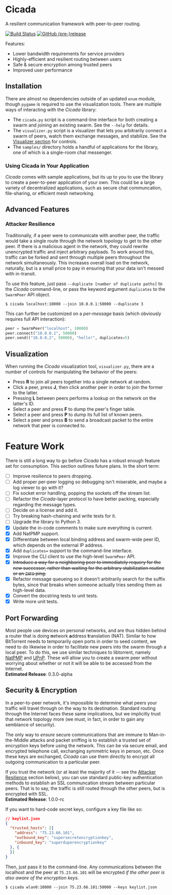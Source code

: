 # Cicada #
A resilient communication framework with peer-to-peer routing.

[![Build Status](https://travis-ci.org/Shaptic/Cicada.svg?branch=master)](https://travis-ci.org/Shaptic/Cicada) [![GitHub (pre-)release](https://img.shields.io/github/release/Shaptic/Cicada/all.svg)](https://github.com/Shaptic/Cicada/releases)

Features:

  - Lower bandwidth requirements for service providers
  - Highly-efficient and resilient routing between users
  - Safe & secure encryption among trusted peers
  - Improved user performance

## Installation ##
There are almost no dependencies outside of an updated `enum` module, though `pygame` is required to use the visualization tools. There are multiple ways of interacting with the _Cicada_ library:

  - The `cicada.py` script is a command-line interface for both creating a swarm and joining an existing swarm. See the `--help` for details.
  - The `visualizer.py` script is a visualizer that lets you arbitrarily connect a swarm of peers, watch them exchange messages, and stabilize. See the [Visualizer section](#visualizer) for controls.
  - The `samples/` directory holds a handful of applications for the library, one of which is a single-room chat messenger.

### Using Cicada in Your Application ###
_Cicada_ comes with sample applications, but its up to you to use the library to create a peer-to-peer application of your own. This could be a large variety of decentralized applications, such as secure chat communcation, file-sharing, or efficient mesh networking.

## Advanced Features ##

### Attacker Resilience ###
Traditionally, if a peer were to communicate with another peer, the traffic would take a single route through the network topology to get to the other peer. If there is a malicious agent in the network, they could rewrite unencrypted traffic and inject arbitrary payloads. To work around this, traffic can be forked and sent through multiple peers throughout the network simultaneously. This increases overall load on the network, naturally, but is a small price to pay in ensuring that your data isn't messed with in-transit.

To use this feature, just pass `--duplicate [number of duplicate paths]` to the _Cicada_ command-line, or pass the keyword argument `duplicates` to the `SwarmPeer` API object.

    $ cicada localhost:10000 --join 10.0.0.1:50000 --duplicate 3

This can further be customized on a _per-message_ basis (which obviously requires full API interaction):

```python
peer = SwarmPeer("localhost", 10000)
peer.connect("10.0.0.1", 50000)
peer.send(("10.0.0.2", 50000), "hello!", duplicates=5)
```

## Visualization ##
When running the _Cicada_ visualization tool, `visualizer.py`, there are a number of controls for manipulating the behavior of the peers:

  - Press **R** to join all peers together into a single network at random.
  - Click a peer, press **J**, then click another peer in order to join the former to the latter.
  - Pressing **L** between peers performs a lookup on the network on the latter's ID.
  - Select a peer and press **F** to dump the peer's finger table.
  - Select a peer and press **P** to dump its full list of known peers.
  - Select a peer and press **B** to send a broadcast packet to the entire network that peer is connected to.

# Feature Work #
There is still a long way to go before _Cicada_ has a robust enough feature set for consumption. This section outlines future plans. In the short term:

  - [ ] Improve resilience to peers dropping.
  - [ ] Add proper per-peer logging so debugging isn't miserable, and maybe a log viewer to go with it?
  - [ ] Fix socket error handling, popping the sockets off the stream list.
  - [ ] Refactor the _Cicada_-layer protocol to have better packing, especially regarding the message types.
  - [ ] Decide on a license and add it.
  - [ ] Try breaking hash-chaining and write tests for it.
  - [ ] Upgrade the library to Python 3.
  - [x] Update the in-code comments to make sure everything is current.
  - [x] Add NatPMP support.
  - [x] Differentiate between local binding address and swarm-wide peer ID, which depends on the external IP address.
  - [x] Add `duplicates=` support to the command-line interface.
  - [x] Improve the CLI client to use the high-level `SwarmPeer` API.
  - [x] ~~Introduce a way for a neighboring peer to immediately requery for the new successor, rather than waiting for the arbitrary stabilization routine or an `INFO` ping.~~
  - [x] Refactor message queueing so it doesn't arbitrarily search for the suffix bytes, since that breaks when someone actually tries sending them as high-level data.
  - [x] Convert the docstring tests to unit tests.
  - [x] Write more unit tests.

## Port Forwarding ##
Most people use devices on personal networks, and are thus hidden behind a router that is doing **n**etwork **a**ddress **t**ranslation (NAT). Similar to how BitTorrent needs to temporarily open ports in order to seed content, we need to do likewise in order to facilitate new peers into the swarm through a local peer. To do this, we use similar techniques to libtorrent, namely [NatPMP](https://tools.ietf.org/html/rfc6886) and [UPnP](https://tools.ietf.org/html/rfc6970). These will allow you to create a swarm peer without worrying about whether or not it will be able to be accessed from the Internet.  
**Estimated Release**: 0.3.0-alpha

## Security & Encryption ##
In a peer-to-peer network, it's impossible to determine what peers your traffic will travel through on the way to its destination. Standard routing through the Internet faces these same implications, but we implicitly trust that network topology more (we must, in fact, in order to gain any semblance of security).

The only way to _ensure_ secure communications that are immune to Man-in-the-Middle attacks and packet sniffing is to establish a trusted set of encryption keys before using the network. This can be via secure email, and encrypted telephone call, exchanging symmetric keys in person, etc. Once these keys are exchanged, _Cicada_ can use them directly to encrypt all outgoing communication to a particular peer.

If you trust the network (or at least the majority of it -- see the [Attacker Resilience](#attacker-resilience) section below), you can use standard public-key authentication methods to establish an SSL communcation stream between particular peers. That is to say, the traffic is still routed through the other peers, but is encrypted with SSL.  
**Estimated Release**: 1.0.0-rc

If you want to hard-code secret keys, configure a key file like so:

```json
// keylist.json
{
  "trusted_hosts": [{
    "address": "75.23.66.101",
    "outbound_key": "supersecretencryptionkey",
    "inbound_key": "superduperencryptionkey"
  }, {
  }]
}
```

Then, just pass it to the command-line. Any communications between the localhost and the peer at `75.23.66.101` will be encrypted _if the other peer is also aware of the encryption keys_.

    $ cicada wlan0:10000 --join 75.23.66.101:50000 --keys keylist.json

